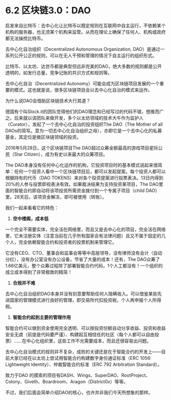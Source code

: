 # 6.2 区块链3.0：DAO

启发来自比特币：去中心化让比特币以既定规则在互联网中自主运行，不依赖某个机构的服务器，也无须某个机构来监管。从而在理论上确保了任何人、机构或政府都无法操控比特币。

去中心化自治组织（Decentralized Autonomous Organization, DAO）是通过一系列公开公正的规则，可以在无人干预和管理的情况下自主运行的组织形式。

比特币、以太坊、达世币都是典型但远非完美的DAO，绝大多数的规则都是公开透明的，如发行总量，竞争记账的共识方式和规则等。

去中心化自治（Decentralized Autonomy）可能会成为区块链项目发展的一个重要的模式。这也就是说，很多区块链项目会以去中心化自治的模式来运作。

为什么说DAO会借助区块链技术大行其道？

德国有个叫Slock.it的团队觉得他们的DAO理念和已经写过的代码不错，想推而广之。后来就以该团队来做开发，多个以太坊领域的技术大牛作为监护人（Curator），发起了一个去中心化自治的投资组织The DAO（The Mother of all DAOs的简写。意为一切去中心化自治组织之母），亦即它是一个去中心化的私募基金，其定位是做区块链领域的投资。

2016年5月28日，这个区块链项目The DAO超过众筹金额最高的游戏项目星际公民（Star Citizen），成为有史以来最大的众筹项目。

The DAO本身没有任何中心化运作的机构，它投资项目时的基本模式说起来很简单：任何一个投资人看中一个区块链项目后，都可以发起提案。每个投资人都可以根据持有的代币（DAO TOKENS）来对各个投资提案进行投票表决。13日内得到20%的人参与投票即视表决有效。如果裁决结果为支持投资某项目，The DAO里面的智能合约即自动将该项投资所需资金拨付到一个专属子项目（child DAO）里。28天后，该项资金解冻，即可被使用（转账）。

我们一起来看看它的特色：

1. **空中楼阁，成本低**

一个完全不需要实体，完全活在网络里，而且又是去中心化的项目，完全活在网络里，它未注册实体（注意当前在几乎所有国家会有法律问题）且又不属于固定的几个人，完全依赖智能合约和投资者的投票机制来管理它。

它没有CEO、CTO、董事会和监事会等等中高层领导，没有律师没有会计（自动分红），没有办公室没有办公设备，节省了大量的成本！还有，The DAO众筹了1.66亿美元，整个众筹过程除了部署智能合约代码，1个人工都没有！一个组织的成立成本得到了非常极致的精简！

1. **合规并不难**

去中心化自治组织DAO本身并没有刻意要帮助任何人隐瞒收入。可以借鉴某些先进国家的管理模式进行良好的管理，即交易所代扣投资税，个人再申报个人所得税。

1. **智能合约起到主要的管理作用**

智能合约可以做到资金使用完全透明、可以按投资份额自动分享收益、投资和收益安全无虞（前提是代码要严谨）、构建起互相信任的社区（每个人都可以自由投票）……在中心化组织里，这些工作不光需要成本，而且还很容易出问题。

去中心化自治模式的规则并不复杂，成败的关键还是在于智能合约的开发上——目前大家已经在以太坊上尝试用智能合约构建数字身份通证标准（ERC 1056: Lightweight Identity）、仲裁智能合约标准（ERC 792 Arbitration Standard）。

致力于DAO 的摸索的项目有DASH、Wings、SuperDAO、RootProject、Colony、Giveth、Boardroom、Aragon（District0x）等等。

不过，我们后面会简单介绍DAO的核心，也许并非我们今天所想象的那样。

